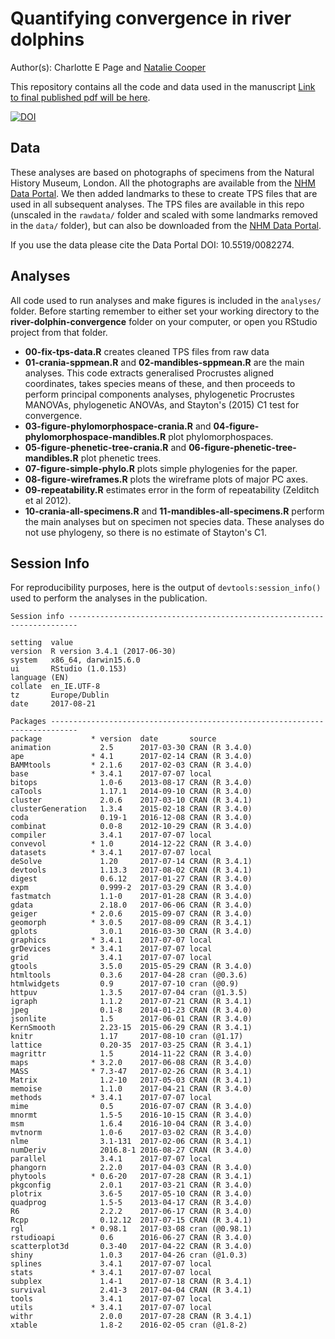 # Quantifying convergence in river dolphins
Author(s): Charlotte E Page and [Natalie Cooper](mailto:natalie.cooper.@nhm.ac.uk)  

This repository contains all the code and data used in the manuscript [Link to final published pdf will be here]().

[![DOI](https://zenodo.org/badge/98415211.svg)](https://zenodo.org/badge/latestdoi/98415211)

## Data
These analyses are based on photographs of specimens from the Natural History Museum, London. 
All the photographs are available from the [NHM Data Portal](http://dx.doi.org/10.5519/0082274). 
We then added landmarks to these to create TPS files that are used in all subsequent analyses. 
The TPS files are available in this repo (unscaled in the `rawdata/` folder and scaled with some landmarks removed in the `data/` folder), but can also be downloaded from the [NHM Data Portal](http://dx.doi.org/10.5519/0082274).

If you use the data please cite the Data Portal DOI: 10.5519/0082274.


## Analyses
All code used to run analyses and make figures is included in the `analyses/` folder. Before starting remember to either set your working directory to the **river-dolphin-convergence** folder on your computer, or open you RStudio project from that folder.

* **00-fix-tps-data.R** creates cleaned TPS files from raw data
* **01-crania-sppmean.R** and **02-mandibles-sppmean.R** are the main analyses. This code extracts generalised Procrustes aligned coordinates, takes species means of these, and then proceeds to perform principal components analyses, phylogenetic Procrustes MANOVAs, phylogenetic ANOVAs, and Stayton's (2015) C1 test for convergence.
* **03-figure-phylomorphospace-crania.R** and **04-figure-phylomorphospace-mandibles.R** plot phylomorphospaces.
* **05-figure-phenetic-tree-crania.R**	and **06-figure-phenetic-tree-mandibles.R** plot phenetic trees.
* **07-figure-simple-phylo.R** plots simple phylogenies for the paper.
* **08-figure-wireframes.R** plots the wireframe plots of major PC axes.
* **09-repeatability.R** estimates error in the form of repeatability (Zelditch et al 2012).
* **10-crania-all-specimens.R** and **11-mandibles-all-specimens.R** perform the main analyses but on specimen not species data. These analyses do not use phylogeny, so there is no estimate of Stayton's C1.

## Session Info
For reproducibility purposes, here is the output of `devtools:session_info()` used to perform the analyses in the publication.

    Session info ------------------------------------------------------------------------
    
    setting  value                       
    version  R version 3.4.1 (2017-06-30)
    system   x86_64, darwin15.6.0        
    ui       RStudio (1.0.153)           
    language (EN)                        
    collate  en_IE.UTF-8                 
    tz       Europe/Dublin               
    date     2017-08-21                  

    Packages ----------------------------------------------------------------------------
    package           * version  date       source        
    animation           2.5      2017-03-30 CRAN (R 3.4.0)
    ape               * 4.1      2017-02-14 CRAN (R 3.4.0)
    BAMMtools         * 2.1.6    2017-02-03 CRAN (R 3.4.0)
    base              * 3.4.1    2017-07-07 local         
    bitops              1.0-6    2013-08-17 CRAN (R 3.4.0)
    caTools             1.17.1   2014-09-10 CRAN (R 3.4.0)
    cluster             2.0.6    2017-03-10 CRAN (R 3.4.1)
    clusterGeneration   1.3.4    2015-02-18 CRAN (R 3.4.0)
    coda                0.19-1   2016-12-08 CRAN (R 3.4.0)
    combinat            0.0-8    2012-10-29 CRAN (R 3.4.0)
    compiler            3.4.1    2017-07-07 local         
    convevol          * 1.0      2014-12-22 CRAN (R 3.4.0)
    datasets          * 3.4.1    2017-07-07 local         
    deSolve             1.20     2017-07-14 CRAN (R 3.4.1)
    devtools            1.13.3   2017-08-02 CRAN (R 3.4.1)
    digest              0.6.12   2017-01-27 CRAN (R 3.4.0)
    expm                0.999-2  2017-03-29 CRAN (R 3.4.0)
    fastmatch           1.1-0    2017-01-28 CRAN (R 3.4.0)
    gdata               2.18.0   2017-06-06 CRAN (R 3.4.0)
    geiger            * 2.0.6    2015-09-07 CRAN (R 3.4.0)
    geomorph          * 3.0.5    2017-08-09 CRAN (R 3.4.1)
    gplots              3.0.1    2016-03-30 CRAN (R 3.4.0)
    graphics          * 3.4.1    2017-07-07 local         
    grDevices         * 3.4.1    2017-07-07 local         
    grid                3.4.1    2017-07-07 local         
    gtools              3.5.0    2015-05-29 CRAN (R 3.4.0)
    htmltools           0.3.6    2017-04-28 cran (@0.3.6) 
    htmlwidgets         0.9      2017-07-10 cran (@0.9)   
    httpuv              1.3.5    2017-07-04 cran (@1.3.5) 
    igraph              1.1.2    2017-07-21 CRAN (R 3.4.1)
    jpeg                0.1-8    2014-01-23 CRAN (R 3.4.0)
    jsonlite            1.5      2017-06-01 CRAN (R 3.4.0)
    KernSmooth          2.23-15  2015-06-29 CRAN (R 3.4.1)
    knitr               1.17     2017-08-10 cran (@1.17)  
    lattice             0.20-35  2017-03-25 CRAN (R 3.4.1)
    magrittr            1.5      2014-11-22 CRAN (R 3.4.0)
    maps              * 3.2.0    2017-06-08 CRAN (R 3.4.0)
    MASS              * 7.3-47   2017-02-26 CRAN (R 3.4.1)
    Matrix              1.2-10   2017-05-03 CRAN (R 3.4.1)
    memoise             1.1.0    2017-04-21 CRAN (R 3.4.0)
    methods           * 3.4.1    2017-07-07 local         
    mime                0.5      2016-07-07 CRAN (R 3.4.0)
    mnormt              1.5-5    2016-10-15 CRAN (R 3.4.0)
    msm                 1.6.4    2016-10-04 CRAN (R 3.4.0)
    mvtnorm             1.0-6    2017-03-02 CRAN (R 3.4.0)
    nlme                3.1-131  2017-02-06 CRAN (R 3.4.1)
    numDeriv            2016.8-1 2016-08-27 CRAN (R 3.4.0)
    parallel            3.4.1    2017-07-07 local         
    phangorn            2.2.0    2017-04-03 CRAN (R 3.4.0)
    phytools          * 0.6-20   2017-07-28 CRAN (R 3.4.1)
    pkgconfig           2.0.1    2017-03-21 CRAN (R 3.4.0)
    plotrix             3.6-5    2017-05-10 CRAN (R 3.4.0)
    quadprog            1.5-5    2013-04-17 CRAN (R 3.4.0)
    R6                  2.2.2    2017-06-17 CRAN (R 3.4.0)
    Rcpp                0.12.12  2017-07-15 CRAN (R 3.4.1)
    rgl               * 0.98.1   2017-03-08 cran (@0.98.1)
    rstudioapi          0.6      2016-06-27 CRAN (R 3.4.0)
    scatterplot3d       0.3-40   2017-04-22 CRAN (R 3.4.0)
    shiny               1.0.3    2017-04-26 cran (@1.0.3) 
    splines             3.4.1    2017-07-07 local         
    stats             * 3.4.1    2017-07-07 local         
    subplex             1.4-1    2017-07-18 CRAN (R 3.4.1)
    survival            2.41-3   2017-04-04 CRAN (R 3.4.1)
    tools               3.4.1    2017-07-07 local         
    utils             * 3.4.1    2017-07-07 local         
    withr               2.0.0    2017-07-28 CRAN (R 3.4.1)
    xtable              1.8-2    2016-02-05 cran (@1.8-2) 